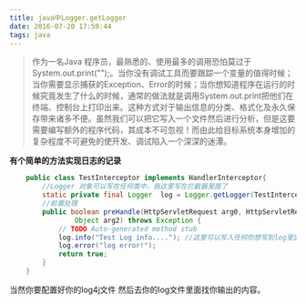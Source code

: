 ```yaml
---
title: java中Logger.getLogger
date: 2016-07-20 17:59:44
tags: java
---
```



>作为一名Java 程序员，最熟悉的、使用最多的调用恐怕莫过于System.out.print("");。当你没有调试工具而要跟踪一个变量的值得时候；当你需要显示捕获的Exception、Error的时候；当你想知道程序在运行的时候究竟发生了什么的时候，通常的做法就是调用System.out.print把他们在终端、控制台上打印出来。这种方式对于输出信息的分类、格式化及永久保存带来诸多不便。虽然我们可以把它写入一个文件然后进行分析，但是这要需要编写额外的程序代码，其成本不可忽视！而由此给目标系统本身增加的复杂程度不可避免的使开发、调试陷入一个深深的迷潭。  
<!--more-->
**有个简单的方法实现日志的记录**

```java
	public class TestInterceptor implements HandlerInterceptor{
		//Logger 对象可以写在任何类中，我这里写在拦截器里面了
		static private final Logger  log = Logger.getLogger(TestInterceptor.class);
		//前置处理
		public boolean preHandle(HttpServletRequest arg0, HttpServletResponse arg1,
				Object arg2) throws Exception {
			// TODO Auto-generated method stub
			log.info("Test Log info...."); //这里可以写入任何你想写到log里面的内容
			log.error("log error!");
			return true;
		}
	}
 ```
当然你要配置好你的log4j文件 然后去你的log文件里面找你输出的内容。